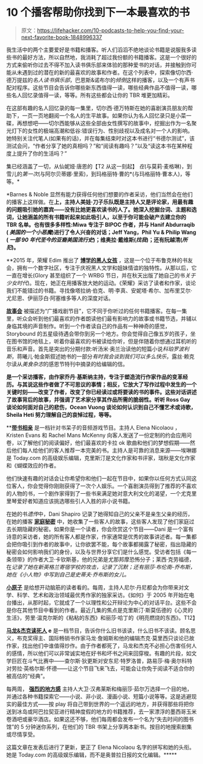 # 10 个播客帮助你找到下一本最喜欢的书

> 原文：<https://lifehacker.com/10-podcasts-to-help-you-find-your-next-favorite-book-1848996337>

我生活中的两个主要爱好是书籍和播客。听人们滔滔不绝地谈论书籍是说服我多读些书的最好方法，所以自然地，我消耗了超过我份额的书籍播客。这是一个很好的方式来偷听你过去不得不加入读书俱乐部来体验的那种爱书的对话，并接触到你可能从未遇到过的潜在的新的最喜欢的故事和作者。在这个列表中，探索像切尔西·德万提兹的*名人读书俱乐部*，巴恩斯&诺布尔的*倾倒*这样的播客，以及一个有声书配对程序。这些节目会告诉你哪些新东西值得一读，哪些经典作品不值得一读，哪些名人回忆录值得一读，等等。所有这些都会让你的 TBR 堆更加精彩。

在这部有趣的名人回忆录的每一集里，切尔西·德万特斯在她的喜剧演员朋友的帮助下，一页一页地翻阅一个名人的生平故事。如果你认为名人回忆录只是小菜一碟，再想想吧——切尔西能够从这些全部由女性撰写的故事中，挖掘出作为一名聚光灯下的女性的极端高潮和低谷:错误行为、性别歧视以及成名对一个人的影响。她特别关注代笔人(如果有的话)，并在每集结束时对这本书进行“书德尔测试”，该测试会问，“作者分享了她的真相吗？”和“阅读有趣吗？”以及“读这本书在某种程度上提升了你的生活吗？”

集已经涵盖了一切，从仙妮娅·唐恩的【T2 从这一刻起】 *在*(与莫莉·麦格琳)，到雪儿的*第一次*(与阿尔贝蒂娜·里索)，到玛格丽特·曹的*(与玛格丽特·曹本人)，等等。*

 *Barnes & Noble 显然有能力获得任何他们想要的作者采访，他们当然会在他们的播客上这样做。在[](https://pod.link/1567969228)**上，主持人美娃·刀子乐队既是主持人又是评论家，用最有趣的问题吸引她的嘉宾——没有比她更喜欢读书的人了。她深入挖掘台词、主题和选词，让她涵盖的所有书籍听起来如此吸引人，以至于你可能会破产去建立你的 TBR 名单。也有很多多样性:Miwa 专注于 BIPOC 作者，并与 Hanif Abdurraqib ( *美国的一个小恶魔*)进行了令人兴奋的对话；Jeff Yang，Phil Yu & Philip Wang ( *一部 90 年代至今的亚裔美国流行史*)；维奥拉·戴维斯(*找我*)；还有阮越清(*所犯*)。** 

 **2015 年，荣耀 Edim 推出了 [**博学的黑人女孩**](https://pod.link/1591263597) ，这是一个位于布鲁克林的书友会，拥有一个数字社区，专注于庆祝黑人文学和姐妹情谊的独特性。从那以后，它一直在增长(Glory 甚至组织了一个 WRBG 节日，并在秋天出版了她自己的书*关于少女时代*)。现在，她正在用播客放大她的运动。《荣耀》采访了读者和作家，谈论我们不能错过的书籍。寻找像塔拉纳·伯克、明·李真、安妮塔·希尔、加布里艾尔·尤尼恩、伊丽莎白·阿塞维多等人的深度对话。

[**故事会**](https://pod.link/1479333981) 被描述为“广播戏剧节目”，它不同于你听过的任何书籍播客。在每一集里，听众会听到他们最喜欢的作者朗读他们最有影响力的故事或书籍节选，并辅以身临其境的声音制作。听到一个作者读自己的作品有一种神奇的感觉，Storybound 的五星级待遇会带你到另一个地方。你会觉得自己像五岁的孩子，坐在图书馆的地毯上，听着你最喜欢的书被读给你听，但是伴随着你想通过耳机听的音乐和声音。首先是突出的分期付款:听汤米·奥兰治读他的短篇小说*科珀罗波利斯*，蒋曦儿·帕金斯叙述她书的一部分*有时我会谈到我们可以多么快乐*，露丝·赖克尔读从*美食杂志*的感恩节特刊中摘录的给编辑的信。

[](https://pod.link/1501963287)**是一个采访播客，由作家乔丹·基斯纳主持，专注于塑造流行作家作品的变革经历。与其说这些作者做了不可思议的事情；相反，它放大了写作过程中发生的一个关键时刻——改变了作者，改变了你已经读过或将要读的书的事件。这些对话讲述了故事背后的故事，并强调了艺术家分享其作品所需的脆弱性。听听 Ross Gay 谈论如何面对自己的悲伤，Ocean Vuong 谈论如何认识到自己不懂艺术或诗歌，Sheila Heti 努力理解自己的哀悼过程，等等。** 

 **[**带书相亲**](https://pod.link/1573274877) 是一档针对书呆子的音频游戏节目。主持人 Elena Nicolaou ，Kristen Evans 和 Rachel Mans McKenny 向客人发送了一份定制的约会应用问卷，以了解他们的阅读偏好，他们最喜欢的卡拉 ok 歌曲和他们的梦想假期——然后他们每人给他们的客人推荐一本完美的书。主持人是可靠的消息来源——埃琳娜是 Today.com 的高级娱乐编辑，克里斯汀是文化作家和书评家，瑞秋是文化作家和《蝴蝶效应的作者。

他们快速有趣的对话会让你希望你和他们一起在节目中，如果你以任何方式认同这位客人，你会觉得你刚刚获得了一次个人娱乐。一个喜剧演员得到了推荐的不喜欢的人物的书，一个剧作家得到了一些书来满足她对意大利文化的渴望，一个尤克里里琴爱好者知道应该挑选哪些引人入胜的非小说书籍。

在她的书*遗传*中，Dani Shapiro 记录了她得知自己的父亲不是亲生父亲的经历，在她的播客 [**家庭秘密**](https://pod.link/1441824608) 中，她收集了一些客人的故事，这些客人发现了他们家庭过去长期隐藏的秘密。如果你是一个读者，你会欣赏这个节目——Dani 是一个富有诗意的采访者，她的所有客人都是作家，作家通常是优秀的故事讲述者。每一集都会把你吸引到作者的故事中，让你欲罢不能，每个故事都揭露了秘密，指出隐藏的秘密会如何影响我们的身份，以及与世界分享它们是什么感觉。受访者包括《每一条领带》的作者大卫·卡钦斯基，他的兄弟是尤那邦摩恐怖分子；莱西·克劳福德，在*记录了她在新英格兰寄宿学校的攻击，记录了沉默；还有丽莎·布伦南-乔布斯，她在《小人物》中写到自己是史蒂夫·乔布斯的女儿。*

[**小原子**](https://pod.link/286910253) 是给想开动脑筋的读者看的。每周，主持人尼尔·丹尼都会为你带来对文学、科学、艺术和政治领域最优秀作家的独家采访。《如何》于 2005 年开始在电台播出，从那时起，它就成了一个以理性和公开辩论为中心的对话平台。这些不会是你在其他节目中看到的作者。最近几集的焦点是克里斯汀·斯莫伍德的《心灵的生活》，劳里·温克尔斯的《粘粘的东西》和丽莎·哈丁的《明亮燃烧的东西》。T12】

[**马龙&杰克读死人**](https://pod.link/1492163935) **e** 是一档节目，告诉你什么旧书该读，什么旧书不该读。顾名思义，布克奖得主、国际畅销书作家马龙·詹姆斯和他的编辑杰克·莫里西只谈论已故作家，找出他们中谁值得炒作。由于作者都死了，马龙和杰克不必担心伤害任何人的感情，所以他们可以非常诚实地在好书和坏书之间来回穿梭。有趣的片段，如文学巨匠在斗气比赛中——查尔斯·狄更斯对安东尼·特罗洛普，路易莎·梅·奥尔科特对劳拉·英格尔斯·怀德——让这个节目飞来飞去，可能会让你免于阅读不适合你的被高估的“经典”。

每两周， [**强烈的地方感**](https://pod.link/1494452606) 主持人大卫·汉弗莱斯和梅丽莎·茹尔万选择一个目的地，并通过各种书籍探索它——小说、非小说、漫画小说、短篇小说等等。这是逃避现实的最佳方式——按 play 将自己带到世界的一个遥远的地方，并获得那些将把你送到冰岛或阿巴拉契亚进行精神度假的地方的书籍推荐，去一家漂浮的墨西哥玉米卷酒吧或豪华酒店。如果这还不够，他们每周都会发布一个名为“失去时间的图书馆”的 5 分钟迷你系列，在他们的 TBR 书架上分享两本新书。按目的地搜索剧集或尽情享受。

这篇文章在发表后进行了更新，更正了 Elena Nicolaou 名字的拼写和她的头衔。她是 Today.com 的高级娱乐编辑，而不是奥普拉日报的文化编辑。*****